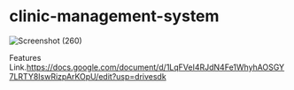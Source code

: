 # clinic-management-system
![Screenshot (260)](https://github.com/shakibkhan13/clinic-management-system/assets/134956975/efdc7313-2745-44e6-92e8-4512ef064c02)


Features Link.https://docs.google.com/document/d/1LqFVeI4RJdN4Fe1WhyhAOSGY7LRTY8IswRizpArKOpU/edit?usp=drivesdk

